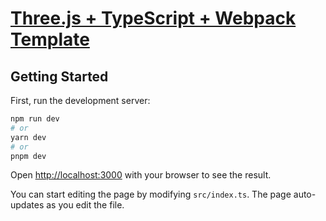 # [Three.js + TypeScript + Webpack Template](https://three-js-typescript-webpack-template.vercel.app/)

## Getting Started

First, run the development server:

```bash
npm run dev
# or
yarn dev
# or
pnpm dev
```

Open [http://localhost:3000](http://localhost:4000) with your browser to see the result.

You can start editing the page by modifying `src/index.ts`. The page auto-updates as you edit the file.
